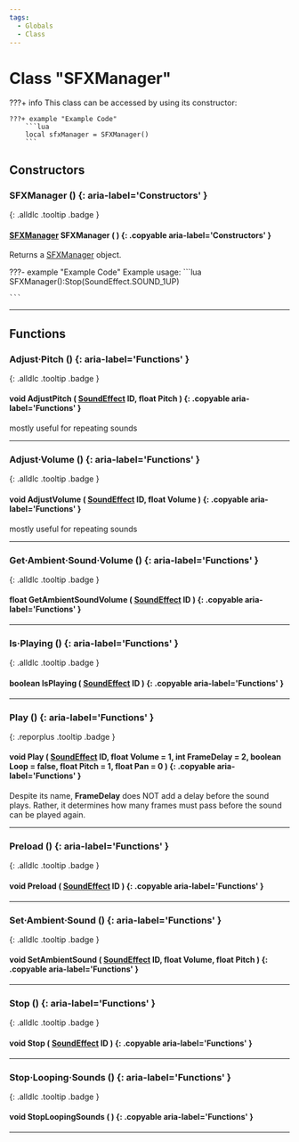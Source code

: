 ```yaml
---
tags:
  - Globals
  - Class
---
```

# Class "SFXManager"

???+ info
    This class can be accessed by using its constructor:

    ???+ example "Example Code"
        ```lua
        local sfxManager = SFXManager()
        ```

## Constructors
### SFXManager () {: aria-label='Constructors' }
[ ](#){: .alldlc .tooltip .badge }
#### [SFXManager](SFXManager.md) SFXManager ( ) {: .copyable aria-label='Constructors' }

Returns a [SFXManager](SFXManager.md) object.

???- example "Example Code"
    Example usage:
    ```lua
    SFXManager():Stop(SoundEffect.SOUND_1UP)

    ```
___
## Functions
### Adjust·Pitch () {: aria-label='Functions' }
[ ](#){: .alldlc .tooltip .badge }
#### void AdjustPitch ( [SoundEffect](enums/SoundEffect.md) ID, float Pitch ) {: .copyable aria-label='Functions' }
mostly useful for repeating sounds
___
### Adjust·Volume () {: aria-label='Functions' }
[ ](#){: .alldlc .tooltip .badge }
#### void AdjustVolume ( [SoundEffect](enums/SoundEffect.md) ID, float Volume ) {: .copyable aria-label='Functions' }
mostly useful for repeating sounds
___
### Get·Ambient·Sound·Volume () {: aria-label='Functions' }
[ ](#){: .alldlc .tooltip .badge }
#### float GetAmbientSoundVolume ( [SoundEffect](enums/SoundEffect.md) ID ) {: .copyable aria-label='Functions' }

___
### Is·Playing () {: aria-label='Functions' }
[ ](#){: .alldlc .tooltip .badge }
#### boolean IsPlaying ( [SoundEffect](enums/SoundEffect.md) ID ) {: .copyable aria-label='Functions' }

___
### Play () {: aria-label='Functions' }
[ ](#){: .reporplus .tooltip .badge }
#### void Play ( [SoundEffect](enums/SoundEffect.md) ID, float Volume = 1, int FrameDelay = 2, boolean Loop = false, float Pitch = 1, float Pan = 0 ) {: .copyable aria-label='Functions' }
Despite its name, **FrameDelay** does NOT add a delay before the sound plays. Rather, it determines how many frames must pass before the sound can be played again.
___
### Preload () {: aria-label='Functions' }
[ ](#){: .alldlc .tooltip .badge }
#### void Preload ( [SoundEffect](enums/SoundEffect.md) ID ) {: .copyable aria-label='Functions' }

___
### Set·Ambient·Sound () {: aria-label='Functions' }
[ ](#){: .alldlc .tooltip .badge }
#### void SetAmbientSound ( [SoundEffect](enums/SoundEffect.md) ID, float Volume, float Pitch ) {: .copyable aria-label='Functions' }

___
### Stop () {: aria-label='Functions' }
[ ](#){: .alldlc .tooltip .badge }
#### void Stop ( [SoundEffect](enums/SoundEffect.md) ID ) {: .copyable aria-label='Functions' }

___
### Stop·Looping·Sounds () {: aria-label='Functions' }
[ ](#){: .alldlc .tooltip .badge }
#### void StopLoopingSounds ( ) {: .copyable aria-label='Functions' }

___
